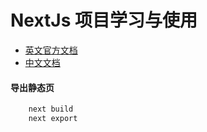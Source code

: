 # NextJs 项目学习与使用

* [英文官方文档](https://nextjs.org/docs)
* [中文文档](http://nextjs.frontendx.cn/docs)

#### 导出静态页
```bash
    next build
    next export
```